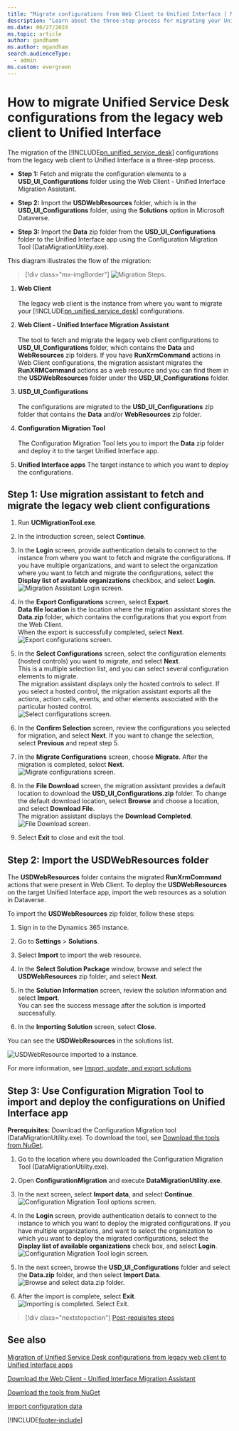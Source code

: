 ```yaml
---
title: "Migrate configurations from Web Client to Unified Interface | MicrosoftDocs"
description: "Learn about the three-step process for migrating your Unified Service Desk configurations from the legacy web client to Unified Interface."
ms.date: 06/27/2024
ms.topic: article
author: gandhamm
ms.author: mgandham
search.audienceType: 
  - admin
ms.custom: evergreen
---
```


# How to migrate Unified Service Desk configurations from the legacy web client to Unified Interface



The migration of the [!INCLUDE[pn_unified_service_desk](../../includes/pn-unified-service-desk.md)] configurations from the legacy web client to Unified Interface is a three-step process.

- **Step 1:** Fetch and migrate the configuration elements to a **USD_UI_Configurations** folder using the Web Client - Unified Interface Migration Assistant.

- **Step 2:** Import the **USDWebResources** folder, which is in the **USD_UI_Configurations** folder, using the **Solutions** option in Microsoft Dataverse.

- **Step 3:** Import the **Data** zip folder from the **USD_UI_Configurations** folder to the Unified Interface app using the Configuration Migration Tool (DataMigrationUtility.exe).

This diagram illustrates the flow of the migration:
> [!div class="mx-imgBorder"]
> ![Migration Steps.](../media/migration-steps-web-client-unified-interface-migration-assistant.PNG "Migration Steps") 

1. **Web Client** </br></br> The legacy web client is the instance from where you want to migrate your [!INCLUDE[pn_unified_service_desk](../../includes/pn-unified-service-desk.md)] configurations. 

2. **Web Client - Unified Interface Migration Assistant** </br></br> The tool to fetch and migrate the legacy web client configurations to **USD_UI_Configurations** folder, which contains the **Data** and **WebResources** zip folders. If you have **RunXrmCommand** actions in Web Client configurations, the migration assistant migrates the **RunXRMCommand** actions as a web resource and you can find them in the **USDWebResources** folder under the **USD_UI_Configurations** folder.

3. **USD_UI_Configurations** </br></br> The configurations are migrated to the **USD_UI_Configurations** zip folder that contains the **Data** and/or **WebResources** zip folder.

4. **Configuration Migration Tool** </br></br> The Configuration Migration Tool lets you to import the **Data** zip folder and deploy it to the target Unified Interface app.

5. **Unified Interface apps** The target instance to which you want to deploy the configurations.

## Step 1: Use migration assistant to fetch and migrate the legacy web client configurations

1. Run **UCMigrationTool.exe**.

2. In the introduction screen, select **Continue**.

3. In the **Login** screen, provide authentication details to connect to the instance from where you want to fetch and migrate the configurations. If you have multiple organizations, and want to select the organization where you want to fetch and migrate the configurations, select the **Display list of available organizations** checkbox, and select **Login**.</br>
![Migration Assistant Login screen.](../media/usd-migration-assistant-login.PNG "Migration Assistant Login Screen")

4. In the **Export Configurations** screen, select **Export**.</br>
**Data file location** is the location where the migration assistant stores the **Data.zip** folder, which contains the configurations that you export from the Web Client.</br>
When the export is successfully completed, select **Next**.</br>
![Export configurations screen.](../media/usd-migration-assistant-export-configurations.PNG "Export configurations screen")

5. In the **Select Configurations** screen, select the configuration elements (hosted controls) you want to migrate, and select **Next**.</br>This is a multiple selection list, and you can select several configuration elements to migrate.
</br>The migration assistant displays only the hosted controls to select. If you select a hosted control, the migration assistant exports all the actions, action calls, events, and other elements associated with the particular hosted control.</br>
![Select configurations screen.](../media/usd-migration-assistant-select-configurations.PNG "Select configurations screen")

6. In the **Confirm Selection** screen, review the configurations you selected for migration, and select **Next**. If you want to change the selection, select **Previous** and repeat step 5.

7. In the **Migrate Configurations** screen, choose **Migrate**. After the migration is completed, select **Next**.</br>
![Migrate configurations screen.](../media/usd-migration-assistant-migrate.PNG "Migrate configurations screen")

8. In the **File Download** screen, the migration assistant provides a default location to download the **USD_UI_Configurations.zip** folder. To change the default download location, select **Browse** and choose a location, and select **Download File**.</br>
The migration assistant displays the **Download Completed**.</br>
![File Download screen.](../media/usd-migration-assistant-download-file.PNG "File Download screen")

9. Select **Exit** to close and exit the tool.

## Step 2: Import the USDWebResources folder

The **USDWebResources** folder contains the migrated **RunXrmCommand** actions that were present in Web Client. To deploy the **USDWebResources** on the target Unified Interface app, import the web resources as a solution in Dataverse.

To import the **USDWebResources** zip folder, follow these steps:

1. Sign in to the Dynamics 365 instance.

2. Go to **Settings** > **Solutions**.

3. Select **Import** to import the web resource.

4. In the **Select Solution Package** window, browse and select the **USDWebResources** zip folder, and select **Next**.

5. In the **Solution Information** screen, review the solution information and select **Import**.</br>
You can see the success message after the solution is imported successfully.

6. In the **Importing Solution** screen, select **Close**.

You can see the **USDWebResources** in the solutions list.</br>

![USDWebResource imported to a instance.](../media/usd-configuration-migration-webresources-import.PNG "USDWebResource imported to a instance")

For more information, see [Import, update, and export solutions](/dynamics365/customer-engagement/customize/import-update-export-solutions)

## Step 3: Use Configuration Migration Tool to import and deploy the configurations on Unified Interface app

**Prerequisites:** Download the Configuration Migration tool (DataMigrationUtility.exe). To download the tool, see [Download the tools from NuGet](/dynamics365/customer-engagement/developer/download-tools-nuget).

1. Go to the location where you downloaded the Configuration Migration Tool (DataMigrationUtility.exe).

2. Open **ConfigurationMigration** and execute **DataMigrationUtility.exe**. 

3. In the next screen, select **Import data**, and select **Continue**.</br>
![Configuration Migration Tool options screen.](../media/usd-configuration-migration-tool-options.PNG "Configuration Migration Tool options data screen")

4. In the **Login** screen, provide authentication details to connect to the instance to which you want to deploy the migrated configurations. If you have multiple organizations, and want to select the organization to which you want to deploy the migrated configurations, select the **Display list of available organizations** check box, and select **Login**.</br>
![Configuration Migration Tool login screen.](../media/usd-configuration-migration-tool-login.PNG "Configuration Migration Tool login screen")

5. In the next screen, browse the **USD_UI_Configurations** folder and select the **Data.zip** folder, and then select **Import Data**.</br>
![Browse and select data.zip folder.](../media/usd-configuration-migration-tool-import-data.PNG "Browse and select data.zip folder")

6. After the import is complete, select **Exit**.</br>
![Importing is completed. Select Exit.](../media/usd-configuration-migration-tool-import-complete.PNG "Importing is completed. Select Exit")

> [!div class="nextstepaction"]
> [Post-requisites steps](test-migration.md)

## See also

[Migration of Unified Service Desk configurations from legacy web client to Unified Interface apps](overview-migration-assistant.md)  

[Download the Web Client - Unified Interface Migration Assistant](download-migration-assistant.md)  

[Download the tools from NuGet](/dynamics365/customer-engagement/developer/download-tools-nuget)  

[Import configuration data](/dynamics365/customer-engagement/admin/import-configuration-data)  


[!INCLUDE[footer-include](../../includes/footer-banner.md)]
